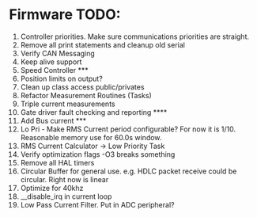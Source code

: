 # Firmware TODO:
1.  Controller priorities.  Make sure communications priorities are straight. 
2.  Remove all print statements and cleanup old serial
4.  Verify CAN Messaging
5.  Keep alive support
6.  Speed Controller ***
7.  Position limits on output?
8.  Clean up class access public/privates
10. Refactor Measurement Routines (Tasks)
12. Triple current measurements
13. Gate driver fault checking and reporting ****
15. Add Bus current ***
16. Lo Pri - Make RMS Current period configurable?  For now it is 1/10.  Reasonable memory use for 60.0s window.
20. RMS Current Calculator -> Low Priority Task
24. Verify optimization flags -O3 breaks something
26. Remove all HAL timers
27. Circular Buffer for general use. e.g. HDLC packet receive could be circular.  Right now is linear
28. Optimize for 40khz
29. __disable_irq in current loop
31. Low Pass Current Filter.  Put in ADC peripheral?
